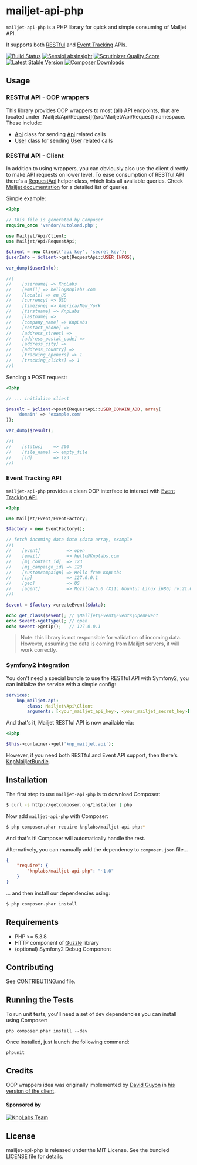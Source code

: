 mailjet-api-php
=========

`mailjet-api-php` is a PHP library for quick and simple consuming of Mailjet API.

It supports both [RESTful](http://www.mailjet.com/docs/api) and [Event Tracking](https://www.mailjet.com/docs/event_tracking) APIs.

[![Build Status](https://secure.travis-ci.org/KnpLabs/mailjet-api-php.png?branch=master)](http://travis-ci.org/KnpLabs/mailjet-api-php)
[![SensioLabsInsight](https://insight.sensiolabs.com/projects/b7bb0aa1-402e-47d4-93d0-d957980000b3/mini.png)](https://insight.sensiolabs.com/projects/b7bb0aa1-402e-47d4-93d0-d957980000b3)
[![Scrutinizer Quality Score](https://scrutinizer-ci.com/g/KnpLabs/mailjet-api-php/badges/quality-score.png?s=46285297cb5c9acface8efbe96991f622923374f)](https://scrutinizer-ci.com/g/KnpLabs/mailjet-api-php/)
[![Latest Stable Version](https://poser.pugx.org/knplabs/mailjet-api-php/version.png)](https://packagist.org/packages/knplabs/mailjet-api-php)
[![Composer Downloads](https://poser.pugx.org/knplabs/mailjet-api-php/d/total.png)](https://packagist.org/packages/knplabs/mailjet-api-php)

## Usage

### RESTful API - OOP wrappers

This library provides OOP wrappers to most (all) API endpoints, that are located under [Mailjet/Api/Request]((src/Mailjet/Api/Request) namespace. These include:

* [Api](src/Mailjet/Api/Request/Api.php) class for sending [Api](http://www.mailjet.com/docs/api/api) related calls
* [User](src/Mailjet/Api/Request/User.php) class for sending [User](http://www.mailjet.com/docs/api/user) related calls

### RESTful API - Client

In addition to using wrappers, you can obviously also use the client directly to make API requests on lower level.
To ease consumption of RESTful API there's a [RequestApi](src/Mailjet/Api/RequestApi.php) helper class, which lists all available queries.
Check [Mailjet documentation](http://www.mailjet.com/docs/api) for a detailed list of queries.

Simple example:

```php
<?php

// This file is generated by Composer
require_once 'vendor/autoload.php';

use Mailjet/Api/Client;
use Mailjet/Api/RequestApi;

$client = new Client('api_key', 'secret_key');
$userInfo = $client->get(RequestApi::USER_INFOS);

var_dump($userInfo);

//(
//    [username] => KnpLabs
//    [email] => hello@Knplabs.com
//    [locale] => en_US
//    [currency] => USD
//    [timezone] => America/New_York
//    [firstname] => KnpLabs
//    [lastname] =>
//    [company_name] => KnpLabs
//    [contact_phone] =>
//    [address_street] =>
//    [address_postal_code] =>
//    [address_city] =>
//    [address_country] =>
//    [tracking_openers] => 1
//    [tracking_clicks] => 1
//)
```

Sending a POST request:

```php
<?php

// ... initialize client

$result = $client->post(RequestApi::USER_DOMAIN_ADD, array(
    'domain' => 'example.com'
));

var_dump($result);

//(
//    [status]    => 200
//    [file_name] => empty_file
//    [id]        => 123
//)
```
### Event Tracking API

`mailjet-api-php` provides a clean OOP interface to interact with [Event Tracking API](https://www.mailjet.com/docs/event_tracking).

```php
<?php

use Mailjet/Event/EventFactory;

$factory = new EventFactory();

// fetch incoming data into $data array, example
//(
//    [event]          => open
//    [email]          => hello@Knplabs.com
//    [mj_contact_id]  => 123
//    [mj_campaign_id] => 123
//    [customcampaign] => Hello from KnpLabs
//    [ip]             => 127.0.0.1
//    [geo]            => US
//    [agent]          => Mozilla/5.0 (X11; Ubuntu; Linux i686; rv:21.0) Gecko/20100101 Firefox/21.0
//)

$event = $factory->createEvent($data);

echo get_class($event); // \Mailjet\Event\Events\OpenEvent
echo $event->getType(); // open
echo $event->getIp();   // 127.0.0.1
```

> Note: this library is not responsible for validation of incoming data.
> However, assuming the data is coming from Mailjet servers, it will work correctly.

### Symfony2 integration

You don't need a special bundle to use the RESTful API with Symfony2, you can initialize the service with a simple config:

```yaml
services:
    knp_mailjet.api:
        class: Mailjet\Api\Client
        arguments: [<your_mailjet_api_key>, <your_mailjet_secret_key>]
```

And that's it, Mailjet RESTful API is now available via:

```php
<?php

$this->container->get('knp_mailjet.api');
```

However, if you need both RESTful and Event API support, then there's [KnpMailjetBundle](https://github.com/KnpLabs/KnpMailjetBundle).

## Installation

The first step to use `mailjet-api-php` is to download Composer:

```bash
$ curl -s http://getcomposer.org/installer | php
```

Now add `mailjet-api-php` with Composer:

```bash
$ php composer.phar require knplabs/mailjet-api-php:*
```

And that's it! Composer will automatically handle the rest.

Alternatively, you can manually add the dependency to `composer.json` file...

```json
{
    "require": {
        "knplabs/mailjet-api-php": "~1.0"
    }
}
```

... and then install our dependencies using:
```bash
$ php composer.phar install
```
## Requirements

* PHP >= 5.3.8
* HTTP component of [Guzzle](http://guzzlephp.org/) library
* (optional) Symfony2 Debug Component

## Contributing

See [CONTRIBUTING.md](CONTRIBUTING.md) file.

## Running the Tests

To run unit tests, you'll need a set of dev dependencies you can install using Composer:

```
php composer.phar install --dev
```

Once installed, just launch the following command:

```
phpunit
```

## Credits

OOP wrappers idea was originally implemented by [David Guyon](https://github.com/dguyon) in [his version of the client](https://github.com/dguyon/Mailjet).

#### Sponsored by

[![KnpLabs Team](http://knplabs.pl/bundles/knpcorporate/images/logo.png)](http://knplabs.com)

## License

mailjet-api-php is released under the MIT License. See the bundled [LICENSE](LICENSE) file for
details.
